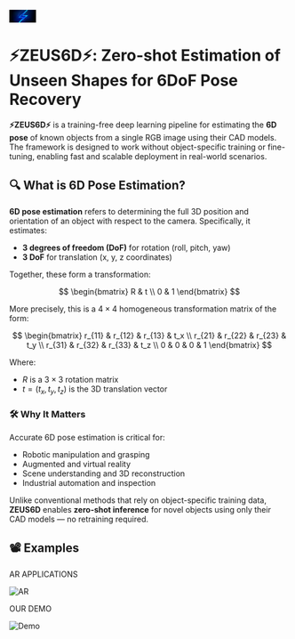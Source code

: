 <!-- MathJax for LaTeX rendering -->
<script type="text/x-mathjax-config">
  MathJax = { tex: { inlineMath: [['$', '$'], ['\\(', '\\)']] } };
</script>
<script async src="https://cdn.jsdelivr.net/npm/mathjax@3/es5/tex-mml-chtml.js"></script>



<!--
README.md  ·  ZEUS-6D
Particle.js background + markdown content
-->

<!-- ▸▸  Particle background  ◂◂ -->
<div id="particles-js"></div>
<script src="https://cdn.jsdelivr.net/npm/particles.js@2.0.0/particles.min.js"></script>
<script>
particlesJS("particles-js", {
  particles: {
    number:  { value: 60,  density: { enable: true, value_area: 800 } },
    color:   { value: "#00bfff" },
    shape:   { type: "circle" },
    opacity: { value: 0.4 },
    size:    { value: 3 },
    line_linked: {
      enable: true,
      distance: 150,
      color: "#00bfff",
      opacity: 0.4,
      width: 1
    },
    move: { enable: true, speed: 2 }
  },
  interactivity: {
    events: {
      onhover: { enable: true, mode: "grab" },
      onclick: { enable: true, mode: "push" }
    }
  }
});
</script>

<style>
/* keeps particles behind everything */
#particles-js {
  position: fixed;
  top: 0;
  left: 0;
  width: 100%;
  height: 100%;
  z-index: -1;
}
</style>
<div class="lightning-flash"></div>
<img src="examples/lightening.jpeg" alt="Zeus lightning bolt" width="48" style="vertical-align:-15px;">

# ⚡ZEUS6D⚡: Zero-shot Estimation of Unseen Shapes for 6DoF Pose Recovery

**⚡ZEUS6D⚡** is a training-free deep learning pipeline for estimating the **6D pose** of known objects from a single RGB image using their CAD models. The framework is designed to work without object-specific training or fine-tuning, enabling fast and scalable deployment in real-world scenarios.

## 🔍 What is 6D Pose Estimation?

**6D pose estimation** refers to determining the full 3D position and orientation of an object with respect to the camera. Specifically, it estimates:
- **3 degrees of freedom (DoF)** for rotation (roll, pitch, yaw)
- **3 DoF** for translation (x, y, z coordinates)

Together, these form a transformation:

$$
\begin{bmatrix}
R & t \\
0 & 1
\end{bmatrix}
$$

More precisely, this is a $4 \times 4$ homogeneous transformation matrix of the form:

$$
\begin{bmatrix}
r_{11} & r_{12} & r_{13} & t_x \\
r_{21} & r_{22} & r_{23} & t_y \\
r_{31} & r_{32} & r_{33} & t_z \\
0 & 0 & 0 & 1
\end{bmatrix}
$$

Where:
- $R$ is a $3 \times 3$ rotation matrix
- $t = (t_x, t_y, t_z)$ is the 3D translation vector

### 🛠 Why It Matters

Accurate 6D pose estimation is critical for:
- Robotic manipulation and grasping
- Augmented and virtual reality
- Scene understanding and 3D reconstruction
- Industrial automation and inspection

Unlike conventional methods that rely on object-specific training data, **ZEUS6D** enables **zero-shot inference** for novel objects using only their CAD models — no retraining required.

## 📽️ Examples

AR APPLICATIONS

![AR](examples/317560123-80e96855-a73c-4bee-bcef-7cba92df55ca.gif)

OUR DEMO

![Demo](examples/my_comparison_animation.gif)

